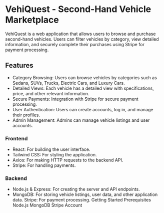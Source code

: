 
# VehiQuest - Second-Hand Vehicle Marketplace
VehiQuest is a web application that allows users to browse and purchase second-hand vehicles. Users can filter vehicles by category, view detailed information, and securely complete their purchases using Stripe for payment processing.

## Features
- Category Browsing: Users can browse vehicles by categories such as Sedans, SUVs, Trucks, Electric Cars, and Luxury Cars.
- Detailed Views: Each vehicle has a detailed view with specifications, price, and other relevant information.
- Secure Payments: Integration with Stripe for secure payment processing.
- User Authentication: Users can create accounts, log in, and manage their profiles.
- Admin Management: Admins can manage vehicle listings and user accounts.

### Frontend
- React: For building the user interface.
- Tailwind CSS: For styling the application.
- Axios: For making HTTP requests to the backend API.
- Stripe: For handling payments.
### Backend
- Node.js & Express: For creating the server and API endpoints.
- MongoDB: For storing vehicle listings, user data, and other application data.
Stripe: For payment processing.
Getting Started
Prerequisites
Node.js
MongoDB
Stripe Account
